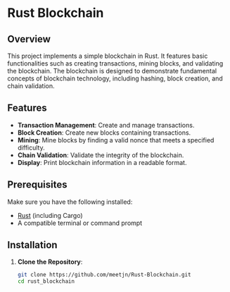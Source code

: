 # Rust Blockchain

## Overview

This project implements a simple blockchain in Rust. It features basic functionalities such as creating transactions, mining blocks, and validating the blockchain. The blockchain is designed to demonstrate fundamental concepts of blockchain technology, including hashing, block creation, and chain validation.

## Features

- **Transaction Management**: Create and manage transactions.
- **Block Creation**: Create new blocks containing transactions.
- **Mining**: Mine blocks by finding a valid nonce that meets a specified difficulty.
- **Chain Validation**: Validate the integrity of the blockchain.
- **Display**: Print blockchain information in a readable format.

## Prerequisites

Make sure you have the following installed:

- [Rust](https://www.rust-lang.org/tools/install) (including Cargo)
- A compatible terminal or command prompt

## Installation

1. **Clone the Repository**:

   ```bash
   git clone https://github.com/meetjn/Rust-Blockchain.git
   cd rust_blockchain
   ```

